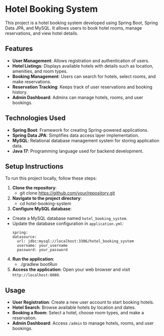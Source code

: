 # Hotel Booking System

This project is a hotel booking system developed using Spring Boot, Spring Data JPA, and MySQL. It allows users to book hotel rooms, manage reservations, and view hotel details.

## Features

- **User Management**: Allows registration and authentication of users.
- **Hotel Listings**: Displays available hotels with details such as location, amenities, and room types.
- **Booking Management**: Users can search for hotels, select rooms, and make reservations.
- **Reservation Tracking**: Keeps track of user reservations and booking history.
- **Admin Dashboard**: Admins can manage hotels, rooms, and user bookings.

## Technologies Used

- **Spring Boot**: Framework for creating Spring-powered applications.
- **Spring Data JPA**: Simplifies data access layer implementation.
- **MySQL**: Relational database management system for storing application data.
- **Java 17**: Programming language used for backend development.

## Setup Instructions

To run this project locally, follow these steps:

1. **Clone the repository**:
   - git clone https://github.com/your/repository.git
2. **Navigate to the project directory**:
   - cd hotel-booking-system
3. **Configure MySQL database**:
- Create a MySQL database named `hotel_booking_system`.
- Update the database configuration in `application.yml`:
  ```
  spring:
  datasource:
    url: jdbc:mysql://localhost:3306/hotel_booking_system
    username: your_username
    password: your_password
  ```

4. **Run the application**:
   - ./gradlew bootRun
5. **Access the application**:
Open your web browser and visit `http://localhost:8080`.

## Usage

- **User Registration**: Create a new user account to start booking hotels.
- **Hotel Search**: Browse available hotels by location and dates.
- **Booking a Room**: Select a hotel, choose room types, and make a reservation.
- **Admin Dashboard**: Access `/admin` to manage hotels, rooms, and user bookings.

